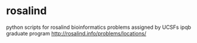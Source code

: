 # rosalind
python scripts for rosalind bioinformatics problems assigned by UCSFs ipqb graduate program
http://rosalind.info/problems/locations/
